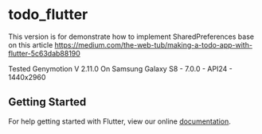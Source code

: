 # todo_flutter

This version is for demonstrate how to implement SharedPreferences base on this article https://medium.com/the-web-tub/making-a-todo-app-with-flutter-5c63dab88190 

Tested
Genymotion V 2.11.0 On Samsung Galaxy S8 - 7.0.0 - API24 - 1440x2960



## Getting Started

For help getting started with Flutter, view our online
[documentation](https://flutter.io/).
